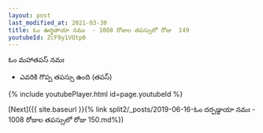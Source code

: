```yaml
---
layout: post
last_modified_at: 2021-03-30
title: ఓం ఊర్జితాయా నమః  - 1008 రోజుల తపస్సులో రోజు  149
youtubeId: ZcF9y1VOtp0
---
```

 
 
 ఓం మహాతపస్ నమః  
 
 -  ఎవరికి గొప్ప తపస్సు ఉంది (తపస్) 
 
  
 
  
 
 
 
 
 
 


{% include youtubePlayer.html id=page.youtubeId %}
 
[Next]({{ site.baseurl }}{% link  split2/_posts/2019-06-16-ఓం దర్పడ్డాయా నమః  - 1008 రోజుల తపస్సులో రోజు  150.md%})
 
